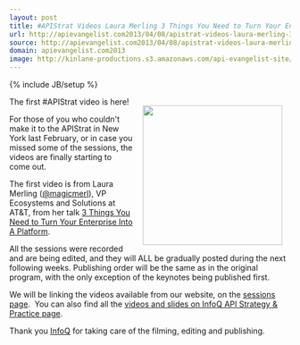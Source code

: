 ```yaml
---
layout: post
title: #APIStrat Videos Laura Merling 3 Things You Need to Turn Your Enterprise Into A Platform
url: http://apievangelist.com2013/04/08/apistrat-videos-laura-merling-3-things-you-need-to-turn-your-enterprise-into-a-platform/
source: http://apievangelist.com2013/04/08/apistrat-videos-laura-merling-3-things-you-need-to-turn-your-enterprise-into-a-platform/
domain: apievangelist.com2013
image: http://kinlane-productions.s3.amazonaws.com/api-evangelist-site/blog/laura-merling-apistrat.png
---
```

{% include JB/setup %}
<p><a href="http://www.infoq.com/presentations/Enterprise-Platform" target="_blank"><img style="padding: 15px;" src="https://s3.amazonaws.com/kinlane-productions/events/api-strategy-practice-conference/speakers/laura-merling-apistrat.png" alt="" width="250" align="right" /></a></p>
<p>The first #APIStrat video is here!</p>
<p>For those of you who couldn't make it to the APIStrat in New York last February, or in case you missed some of the sessions, the videos are finally starting to come out.</p>
<p>The first video is from Laura Merling (<a href="https://twitter.com/magicmerl" target="_blank">@magicmerl</a>), VP Ecosystems and Solutions at AT&amp;T, from her talk <a href="http://www.infoq.com/presentations/Enterprise-Platform" target="_blank">3 Things You Need to Turn Your Enterprise Into A Platform</a>.</p>
<p>All the sessions were recorded and are being edited, and they will ALL be gradually posted during the next following weeks. Publishing order will be the same as in the original program, with the only exception of the keynotes being published first.</p>
<p>We will be linking the videos available from our website, on the <a title="apistrat sessions page" href="http://apistrategyconference.com/2013NYC/sessions.php">sessions page</a>. &nbsp;You can also find all the <a href="http://www.infoq.com/api-strategy-practice-2013/">videos and slides on InfoQ API Strategy &amp; Practice page</a>.</p>
<p>Thank you <a title="InfoQ" href="http://www.infoq.com/">InfoQ</a> for taking care of the filming, editing and publishing.</p>
